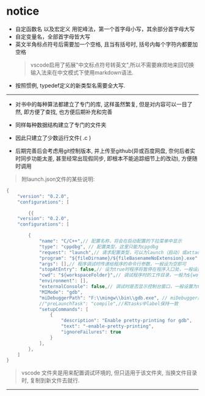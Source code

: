 # notice
* 自定函数名 以及宏定义 用驼峰法，第一个首字母小写，其余部分首字母大写
* 自定变量名，全部首字母皆大写
* 英文半角标点符号后需要加一个空格, 且当有括号时, 括号内每个字符内都要加空格
    >vscode启用了拓展"中文标点符号转英文",所以不需要麻烦地来回切换输入法来在中文模式下使用markdown语法.
* 按照惯例, typedef定义的新类型名需要全大写.

***

* 对书中的每种算法都建立了专门的库, 这样虽然繁复, 但是对内容可以一目了然, 即方便了查找, 也方便后期补充和完善
* 同样每种数据结构建立了专门的文件夹
* 因此只建立了少数运行文件( .c )

* 后期完善后会考虑用git控制版本, 并上传至github(异或百度网盘, 奈何后者实时同步功能太差, 甚至经常出现假同步, 即根本不能追踪细节上的改动), 方便随时调用


>附launch.json文件的某些说明: 
```c
{
    "version": "0.2.0",
    "configurations": [

        {{
    "version": "0.2.0",
    "configurations": [

        {
            "name": "C/C++",// 配置名称，将会在启动配置的下拉菜单中显示  
            "type": "cppdbg", // 配置类型，这里只能为cppdbg  
            "request": "launch",// 请求配置类型，可以为launch（启动）或attach（附加）  
            "program": "${fileDirname}/${fileBasenameNoExtension}.exe",// 将要进行调试的程序的路径  
            "args": [],// 程序调试时传递给程序的命令行参数，一般设为空即可 
            "stopAtEntry": false,// 设为true时程序将暂停在程序入口处，一般设置为false  
            "cwd": "${workspaceFolder}",// 调试程序时的工作目录，一般为${workspaceFolder}即代码所在目录  
            "environment": [],
            "externalConsole": false,// 调试时是否显示控制台窗口，一般设置为true显示控制台  
            "MIMode": "gdb",
            "miDebuggerPath": "F:\\mingw\\bin\\gdb.exe", // miDebugger的路径，注意这里要与MinGw的路径对应  
            //"preLaunchTask": "compile",//和tasks中label保持一致
            "setupCommands": [
                {
                    "description": "Enable pretty-printing for gdb",
                    "text": "-enable-pretty-printing",
                    "ignoreFailures": true
                }
            ],
        },
    ]
}
```

> vscode 文件夹是用来配置调试环境的, 但只适用于该文件夹, 当换文件目录时, 复制到新文件去就行.

***
